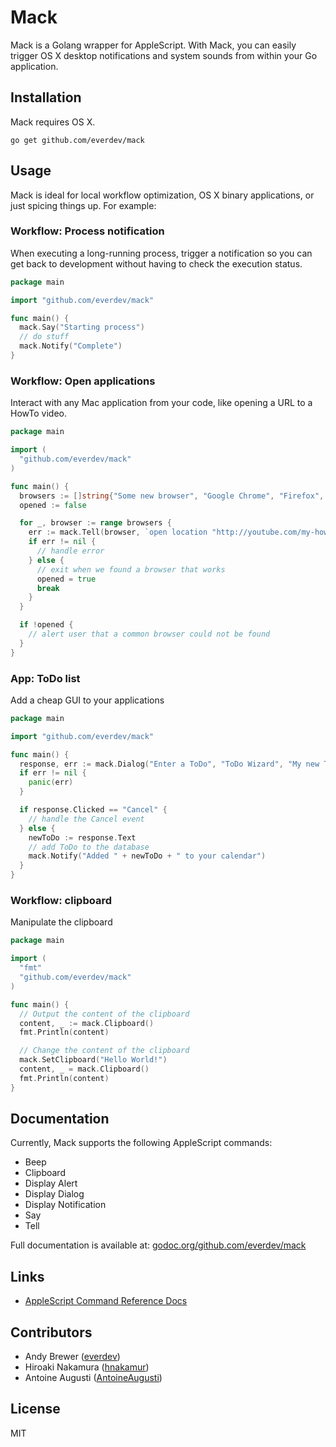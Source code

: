 # Mack
Mack is a Golang wrapper for AppleScript. With Mack, you can easily trigger OS X desktop notifications and system sounds from within your Go application.

## Installation
Mack requires OS X.

`go get github.com/everdev/mack`

## Usage
Mack is ideal for local workflow optimization, OS X binary applications, or just spicing things up. For example:

### Workflow: Process notification
When executing a long-running process, trigger a notification so you can get back to development without having to check the execution status.
```go
package main

import "github.com/everdev/mack"

func main() {
  mack.Say("Starting process")
  // do stuff
  mack.Notify("Complete")
}
```

### Workflow: Open applications
Interact with any Mac application from your code, like opening a URL to a HowTo video.
```go
package main

import (
  "github.com/everdev/mack"
)

func main() {
  browsers := []string{"Some new browser", "Google Chrome", "Firefox", "Safari"}
  opened := false

  for _, browser := range browsers {
    err := mack.Tell(browser, `open location "http://youtube.com/my-howto-video"`)
    if err != nil {
      // handle error
    } else {
      // exit when we found a browser that works
      opened = true
      break
    }
  }

  if !opened {
    // alert user that a common browser could not be found
  }
}
```

### App: ToDo list
Add a cheap GUI to your applications
```go
package main

import "github.com/everdev/mack"

func main() {
  response, err := mack.Dialog("Enter a ToDo", "ToDo Wizard", "My new ToDo")
  if err != nil {
    panic(err)
  }

  if response.Clicked == "Cancel" {
    // handle the Cancel event
  } else {
    newToDo := response.Text
    // add ToDo to the database
    mack.Notify("Added " + newToDo + " to your calendar")
  }
}
```

### Workflow: clipboard
Manipulate the clipboard
```go
package main

import (
  "fmt"
  "github.com/everdev/mack"
)

func main() {
  // Output the content of the clipboard
  content, _ := mack.Clipboard()
  fmt.Println(content)

  // Change the content of the clipboard
  mack.SetClipboard("Hello World!")
  content, _ = mack.Clipboard()
  fmt.Println(content)
}
```

## Documentation
Currently, Mack supports the following AppleScript commands:
* Beep
* Clipboard
* Display Alert
* Display Dialog
* Display Notification
* Say
* Tell

Full documentation is available at: [godoc.org/github.com/everdev/mack](http://godoc.org/github.com/everdev/mack)

## Links
* [AppleScript Command Reference Docs](https://developer.apple.com/library/mac/documentation/AppleScript/Conceptual/AppleScriptLangGuide/reference/ASLR_cmds.html)

## Contributors
* Andy Brewer ([everdev](https://github.com/everdev))
* Hiroaki Nakamura ([hnakamur](https://github.com/hnakamur))
* Antoine Augusti ([AntoineAugusti](https://github.com/AntoineAugusti))

## License
MIT
